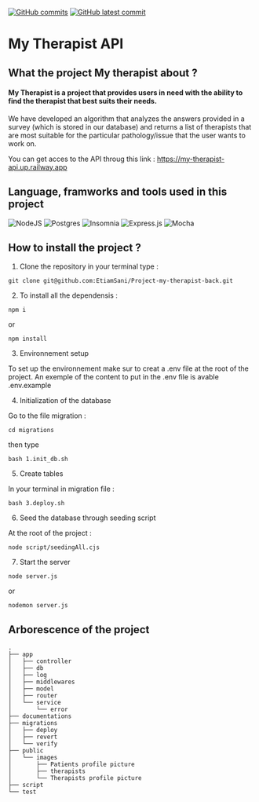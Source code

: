 [![GitHub commits](https://badgen.net/github/commits/etiamsani/Project-my-therapist-back)](https://GitHub.com/EtiamSani/Project-my-therapist-back/commit/)
[![GitHub latest commit](https://badgen.net/github/last-commit/EtiamSani/Project-my-therapist-back)](https://GitHub.com/EtiamSani/Project-my-therapist-back/commit/)
# My Therapist API 
## What the project My therapist about ?

#### My Therapist is a project that provides users in need with the ability to find the therapist that best suits their needs. 

We have developed an algorithm that analyzes the answers provided in a survey (which is stored in our database) and returns a list of therapists that are most suitable for the particular pathology/issue that the user wants to work on.

You can get acces to the API throug this link : https://my-therapist-api.up.railway.app

## Language, framworks and tools used in this project 


![NodeJS](https://img.shields.io/badge/node.js-6DA55F?style=for-the-badge&logo=node.js&logoColor=white)
![Postgres](https://img.shields.io/badge/postgres-%23316192.svg?style=for-the-badge&logo=postgresql&logoColor=white)
![Insomnia](https://img.shields.io/badge/Insomnia-black?style=for-the-badge&logo=insomnia&logoColor=5849BE)
![Express.js](https://img.shields.io/badge/express.js-%23404d59.svg?style=for-the-badge&logo=express&logoColor=%2361DAFB)
![Mocha](https://img.shields.io/badge/-mocha-%238D6748?style=for-the-badge&logo=mocha&logoColor=white)

## How to install the project ? 

1. Clone the repository in your terminal type : 
``` 
git clone git@github.com:EtiamSani/Project-my-therapist-back.git
```
2. To install all the dependensis : 

``` 
npm i 
```
or 
```
npm install
```
3. Environnement setup 

To set up the environnement make sur to creat a .env file at the root of the project. An exemple of the content to put in the .env file is avable .env.example

4. Initialization of the database 

Go to the file migration :
```
cd migrations
```
then type 

```
bash 1.init_db.sh
```

5. Create tables 

In your terminal in migration file : 

```
bash 3.deploy.sh
```

6. Seed the database through seeding script 

At the root of the project : 
```
node script/seedingAll.cjs
```

7. Start the server

``` 
node server.js
```

or 

```
nodemon server.js
```

## Arborescence of the project 

```
.
├── app
│   ├── controller
│   ├── db
│   ├── log
│   ├── middlewares
│   ├── model
│   ├── router
│   └── service
│       └── error
├── documentations
├── migrations
│   ├── deploy
│   ├── revert
│   └── verify
├── public
│   └── images
│       ├── Patients profile picture
│       ├── therapists
│       └── Therapists profile picture
├── script
└── test

```
